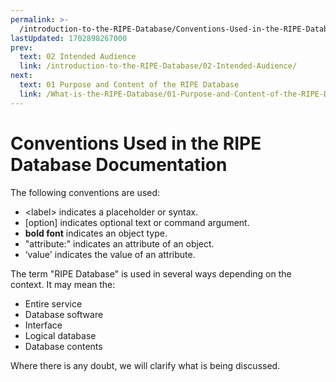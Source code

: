 ```yaml
---
permalink: >-
  /introduction-to-the-RIPE-Database/Conventions-Used-in-the-RIPE-Database-Documentation
lastUpdated: 1702898267000
prev:
  text: 02 Intended Audience
  link: /introduction-to-the-RIPE-Database/02-Intended-Audience/
next:
  text: 01 Purpose and Content of the RIPE Database
  link: /What-is-the-RIPE-Database/01-Purpose-and-Content-of-the-RIPE-Database/
---
```


# Conventions Used in the RIPE Database Documentation

The following conventions are used:

* &lt;label&gt; indicates a placeholder or syntax.
* [option] indicates optional text or command argument.
* **bold font** indicates an object type.
* "attribute:" indicates an attribute of an object.
* ‘value' indicates the value of an attribute.

The term "RIPE Database" is used in several ways depending on the context. It may mean the:

* Entire service
* Database software
* Interface
* Logical database
* Database contents

Where there is any doubt, we will clarify what is being discussed.
